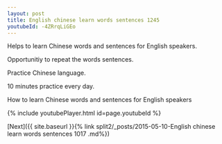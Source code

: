 ```yaml
---
layout: post
title: English chinese learn words sentences 1245 
youtubeId: -4ZRrqLiGEo
---
```

 
 
Helps to learn Chinese words and sentences for English speakers.

Opportunitiy to repeat the words sentences. 

Practice Chinese language. 
 
10 minutes practice every day. 
 
How to learn Chinese words and sentences for English speakers 
 
{% include youtubePlayer.html id=page.youtubeId %}
 
 
[Next]({{ site.baseurl }}{% link  split2/_posts/2015-05-10-English chinese learn words sentences 1017 .md%})
 

